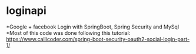 # loginapi
*Google + facebook Login with SpringBoot, Spring Security and MySql
*Most of this code was done following this tutorial: https://www.callicoder.com/spring-boot-security-oauth2-social-login-part-1/
